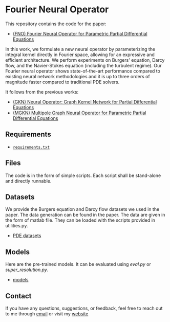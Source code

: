 # Fourier Neural Operator
This repository contains the code for the paper:
- [(FNO) Fourier Neural Operator for Parametric Partial Differential Equations](https://arxiv.org/abs/2010.08895)

In this work, we formulate a new neural operator by parameterizing the integral kernel directly in Fourier space, allowing for an expressive and efficient architecture. We perform experiments on Burgers' equation, Darcy flow, and the Navier-Stokes equation (including the turbulent regime). Our Fourier neural operator shows state-of-the-art performance compared to existing neural network methodologies and it is up to three orders of magnitude faster compared to traditional PDE solvers.

It follows from the previous works:
- [(GKN) Neural Operator: Graph Kernel Network for Partial Differential Equations](https://arxiv.org/abs/2003.03485)
- [(MGKN) Multipole Graph Neural Operator for Parametric Partial Differential Equations](https://arxiv.org/abs/2006.09535)


## Requirements
- [`requirements.txt`](requirements.txt)

## Files
The code is in the form of simple scripts. Each script shall be stand-alone and directly runnable.

## Datasets
We provide the Burgers equation and Darcy flow datasets we used in the paper. The data generation can be found in the paper.
The data are given in the form of matlab file. They can be loaded with the scripts provided in utilities.py. 
- [PDE datasets](https://drive.google.com/drive/folders/1UnbQh2WWc6knEHbLn-ZaXrKUZhp7pjt-?usp=sharing)

## Models
Here are the pre-trained models. It can be evaluated using _eval.py_ or _super_resolution.py_.
- [models](https://drive.google.com/drive/folders/1swLA6yKR1f3PKdYSKhLqK4zfNjS9pt_U?usp=sharing)

## Contact
If you have any questions, suggestions, or feedback, feel free to reach out to me through [email](mailto:shrenikkjain81@gmail.com) or visit my [website](https://shrenik-jain.github.io)
